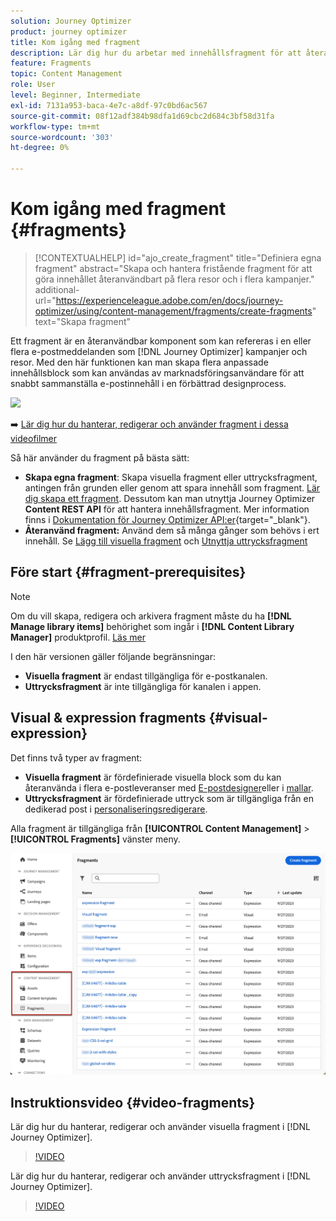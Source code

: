```yaml
---
solution: Journey Optimizer
product: journey optimizer
title: Kom igång med fragment
description: Lär dig hur du arbetar med innehållsfragment för att återanvända innehåll i Journey Optimizer kampanjer och resor
feature: Fragments
topic: Content Management
role: User
level: Beginner, Intermediate
exl-id: 7131a953-baca-4e7c-a8df-97c0bd6ac567
source-git-commit: 08f12adf384b98dfa1d69cbc2d684c3bf58d31fa
workflow-type: tm+mt
source-wordcount: '303'
ht-degree: 0%

---
```


# Kom igång med fragment {#fragments}

>[!CONTEXTUALHELP]
>id="ajo_create_fragment"
>title="Definiera egna fragment"
>abstract="Skapa och hantera fristående fragment för att göra innehållet återanvändbart på flera resor och i flera kampanjer."
>additional-url="https://experienceleague.adobe.com/en/docs/journey-optimizer/using/content-management/fragments/create-fragments" text="Skapa fragment"

Ett fragment är en återanvändbar komponent som kan refereras i en eller flera e-postmeddelanden som [!DNL Journey Optimizer] kampanjer och resor. Med den här funktionen kan man skapa flera anpassade innehållsblock som kan användas av marknadsföringsanvändare för att snabbt sammanställa e-postinnehåll i en förbättrad designprocess.

![](../rn/assets/do-not-localize/fragments.gif)

➡️ [Lär dig hur du hanterar, redigerar och använder fragment i dessa videofilmer](#video-fragments)

Så här använder du fragment på bästa sätt:

* **Skapa egna fragment**: Skapa visuella fragment eller uttrycksfragment, antingen från grunden eller genom att spara innehåll som fragment. [Lär dig skapa ett fragment](#create-fragments). Dessutom kan man utnyttja Journey Optimizer **Content REST API** för att hantera innehållsfragment. Mer information finns i [Dokumentation för Journey Optimizer API:er](https://developer.adobe.com/journey-optimizer-apis/references/content/){target="_blank"}.
* **Återanvänd fragment:** Använd dem så många gånger som behövs i ert innehåll. Se [Lägg till visuella fragment](../email/use-visual-fragments.md) och [Utnyttja uttrycksfragment](../personalization/use-expression-fragments.md)

## Före start {#fragment-prerequisites}

>[!NOTE]
>
>Om du vill skapa, redigera och arkivera fragment måste du ha **[!DNL Manage library items]** behörighet som ingår i **[!DNL Content Library Manager]** produktprofil. [Läs mer](../administration/ootb-product-profiles.md#content-library-manager)

I den här versionen gäller följande begränsningar:

* **Visuella fragment** är endast tillgängliga för e-postkanalen.
* **Uttrycksfragment** är inte tillgängliga för kanalen i appen.

## Visual &amp; expression fragments {#visual-expression}

Det finns två typer av fragment:

* **Visuella fragment** är fördefinierade visuella block som du kan återanvända i flera e-postleveranser med [E-postdesigner](../email/get-started-email-design.md)eller i [mallar](../email/use-email-templates.md).
* **Uttrycksfragment** är fördefinierade uttryck som är tillgängliga från en dedikerad post i [personaliseringsredigerare](../personalization/personalization-build-expressions.md).


Alla fragment är tillgängliga från **[!UICONTROL Content Management]** > **[!UICONTROL Fragments]**  vänster meny.

![](assets/fragment-list.png)

## Instruktionsvideo {#video-fragments}

Lär dig hur du hanterar, redigerar och använder visuella fragment i [!DNL Journey Optimizer].

>[!VIDEO](https://video.tv.adobe.com/v/3419932/?quality=12)

Lär dig hur du hanterar, redigerar och använder uttrycksfragment i [!DNL Journey Optimizer].

>[!VIDEO](https://video.tv.adobe.com/v/3424587/?quality=12)
